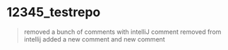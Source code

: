 # 12345_testrepo
> removed a bunch of comments with intelliJ
> comment removed from intellij
> added a new comment
> and new comment